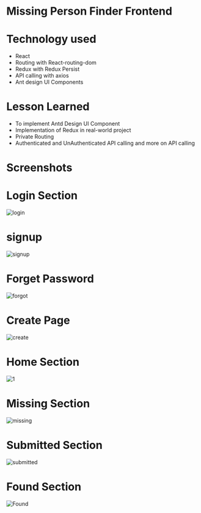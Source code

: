 # Missing Person Finder Frontend 
 
# Technology used 
- React 
- Routing with React-routing-dom
- Redux with Redux Persist
- API calling with axios
- Ant design UI Components


# Lesson Learned
- To implement Antd Design UI Component
- Implementation of Redux in real-world project
- Private Routing
- Authenticated and UnAuthenticated API calling and more on API calling


# Screenshots

# Login Section
![login](https://user-images.githubusercontent.com/76931757/153760100-e5c29e53-96c6-44c7-ae8a-70f0ffde1d39.jpg)

# signup
![signup](https://user-images.githubusercontent.com/76931757/153760181-9e5e1dbc-0942-4c6f-8cf6-2c9e5b9d5a85.jpg)

# Forget Password
![forgot](https://user-images.githubusercontent.com/76931757/153760216-48f56e99-7859-449f-8adf-475522da1bfb.jpg)

# Create Page
![create](https://user-images.githubusercontent.com/76931757/153760056-7f4c1a10-dbb5-4be1-b666-2ac367fb2642.jpg)

# Home Section
![1](https://user-images.githubusercontent.com/76931757/153743351-fafc3635-424d-46cd-adfb-5a30faaa1095.jpg)

# Missing Section
![missing](https://user-images.githubusercontent.com/76931757/153760240-27e3d7a5-6314-41e4-b972-7bb0ff05894d.jpg)

# Submitted Section
![submitted](https://user-images.githubusercontent.com/76931757/153760261-4f104256-17d2-46c7-a047-be74afd46fe4.jpg)

# Found Section
![Found](https://user-images.githubusercontent.com/76931757/153760315-31703268-1bd3-4ffd-83dd-b35b61de473e.jpg)